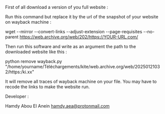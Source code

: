 First of all download a version of you full website :
  
Run this command but replace it by the url of the snapshot of your website on wayback machine :
  
wget --mirror --convert-links --adjust-extension --page-requisites --no-parent https://web.archive.org/web/202/https://YOUR-URL.com/    
  
  
Then run this software and write as an argument the path to the downloaded website like this :   

python remove wayback.py "/home/yourname/Téléchargements/kite/web.archive.org/web/20250121032/https:/ki.xx"

It will remove all traces of wayback machine on your file. You may have to recode the links to make the website run.

Developer :  

Hamdy Abou El Anein
hamdy.aea@protonmail.com 
